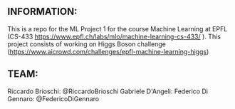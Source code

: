 ## INFORMATION:
This is a repo for the ML Project 1 for the course Machine Learning at EPFL (CS-433 https://www.epfl.ch/labs/mlo/machine-learning-cs-433/ ). This project consists of working on Higgs Boson challenge (https://www.aicrowd.com/challenges/epfl-machine-learning-higgs)

## TEAM:
Riccardo Brioschi: @RiccardoBrioschi
Gabriele D'Angeli:
Federico Di Gennaro: @FedericoDiGennaro